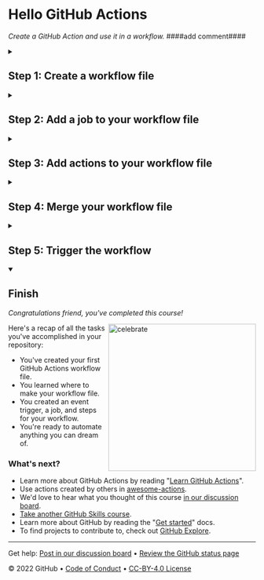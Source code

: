 <!--
  <<< Author notes: Header of the course >>>
  Include a 1280x640 image, course title in sentence case, and a concise description in emphasis.
  In your repository settings: enable template repository, add your 1280x640 social image, auto delete head branches.
  Add your open source license, GitHub uses Creative Commons Attribution 4.0 International.
-->

# Hello GitHub Actions

_Create a GitHub Action and use it in a workflow._
####add comment####

<!--
  <<< Author notes: Start of the course >>>
  Include start button, a note about Actions minutes,
  and tell the learner why they should take the course.
  Each step should be wrapped in <details>/<summary>, with an `id` set.
  The start <details> should have `open` as well.
  Do not use quotes on the <details> tag attributes.
-->

<!--step0

Automation is key for streamlining your work processes, and [GitHub Actions](https://docs.github.com/actions) is the best way to supercharge your workflow.

- **Who is this for**: Developers, DevOps engineers, students, managers, teams, GitHub users.
- **What you'll learn**: How to create workflow files, trigger workflows, and find workflow logs.
- **What you'll build**: An Actions workflow that will check emoji shortcode references in Markdown files.
- **Prerequisites**: In this course you will work with issues and pull requests, as well as edit files. We recommend you take the [Introduction to GitHub](https://github.com/skills/introduction-to-github) course first.
- **How long**: This course is five steps long and can be finished in less than two hours.

## How to start this course

1. Above these instructions, right-click **Use this template** and open the link in a new tab.
   ![Use this template](https://user-images.githubusercontent.com/1221423/169618716-fb17528d-f332-4fc5-a11a-eaa23562665e.png)
2. In the new tab, follow the prompts to create a new repository.
   - For owner, choose your personal account or an organization to host the repository.
   - We recommend creating a public repository&mdash;private repositories will [use Actions minutes](https://docs.github.com/en/billing/managing-billing-for-github-actions/about-billing-for-github-actions).
   ![Create a new repository](https://user-images.githubusercontent.com/1221423/169618722-406dc508-add4-4074-83f0-c7a7ad87f6f3.png)
3. After your new repository is created, wait about 20 seconds, then refresh the page. Follow the step-by-step instructions in the new repository's README.

endstep0-->

<!--
  <<< Author notes: Step 1 >>>
  Choose 3-5 steps for your course.
  The first step is always the hardest, so pick something easy!
  Link to docs.github.com for further explanations.
  Encourage users to open new tabs for steps!
-->

<details id=1>
<summary><h2>Step 1: Create a workflow file</h2></summary>

_Welcome to "Hello GitHub Actions"! :wave:_

**What is _GitHub Actions_?**: GitHub Actions is a flexible way to automate nearly every aspect of your team's software workflow. You can automate testing, continuously deploy, review code, manage issues and pull requests, and much more. The best part, these workflows are stored as code in your repository and easily shared and reused across teams. To learn more, check out these resources:

-  The GitHub Actions feature page, see  [GitHub Actions](https://github.com/features/actions).
-  The "GitHub Actions" user documentation, see [GitHub Actions](https://docs.github.com/actions).

**What is a _workflow_?**: A workflow is a configurable automated process that will run one or more jobs. Workflows are defined in special files in the `.github/workflows` directory and they execute based on your chosen event. For this exercise, we'll use a `pull_request` event. 

- To read more about workflows, jobs, and events, see "[Understanding GitHub Actions](https://docs.github.com/en/actions/learn-github-actions/understanding-github-actions)".
- If you want to learn more about the `pull_request` event before using it, see "[pull_request](https://docs.github.com/en/developers/webhooks-and-events/webhooks/webhook-events-and-payloads#pull_request)".

To get you started, we used actions to go ahead and made a branch and pull request for you.

### :keyboard: Activity: Create a workflow file

1. Open a new browser tab, and navigate to this same repository. Then, work on the steps in your second tab while you read the instructions in this tab.
1. Navigate to the **Code** tab.
1. From the **main** branch dropdown, click on the **welcome-workflow** branch.
1. Navigate to the `.github/workflows/` folder, then select **Add file** and click on **Create new file**.
1. In the **Name your file...** field, enter `welcome.yml`.
1. Add the following content to the `welcome.yml` file:
   ```yaml
   name: Post welcome comment
   on:
     pull_request:
       types: [opened]
   ```
1. To commit your changes, click **Commit new file**.
1. Wait about 20 seconds for actions to run, then refresh this page (the one you're following instructions from) and an action will automatically close this step and open the next one.

</details>

<!--
  <<< Author notes: Step 2 >>>
  Start this step by acknowledging the previous step.
  Define terms and link to docs.github.com.
  Historic note: The previous course had troubleshooting steps for people not using the GitHub UI.
-->

<details id=2>
<summary><h2>Step 2: Add a job to your workflow file</h2></summary>

_Nice work! :tada: You added a workflow file!_

Here's what it means:

- `name: Post welcome comment` gives your workflow a name. This name appears on any pull request or in the Actions tab of your repository.
- `on: pull_request: types: [opened]` indicates that your workflow will execute anytime a pull request opens in your repository.

Next, we need to specify jobs to run.

**What is a _job_?**: A job is a set of steps in a workflow that execute on the same runner (a runner is a server that runs your workflows when triggered). Workflows have jobs, and jobs have steps. Steps are executed in order and are dependent on each other. We'll add steps in the next step of this exercise. To read more about jobs, see "[Jobs](https://docs.github.com/en/actions/learn-github-actions/understanding-github-actions#jobs)".

In this step of our exercise, we will add a "build" job. We will specify `ubuntu-latest` as the fastest and cheapest job runner available. If you want to read more about why we'll use that runner, see the code explanation for the line `runs-on: ubuntu-latest` in the "[Understanding the workflow file](https://docs.github.com/en/actions/learn-github-actions/understanding-github-actions#understanding-the-workflow-file)" article.

### :keyboard: Activity: Add a job to your workflow file

1. Open your `welcome.yml` file. 
2. Update the contents of the file to:
   ```yaml
   name: Post welcome comment
   on:
     pull_request:
       types: [opened]
   jobs:
     build:
       name: Post welcome comment
       runs-on: ubuntu-latest
   ```
3. Click **Start commit** in the top right of the workflow editor.
4. Type your commit message and commit your changes directly to your branch.
5. Wait about 20 seconds for actions to run, then refresh this page (the one you're following instructions from) and an action will automatically close this step and open the next one.

</details>

<!--
  <<< Author notes: Step 3 >>>
  Start this step by acknowledging the previous step.
  Define terms and link to docs.github.com.
-->

<details id=3>
<summary><h2>Step 3: Add actions to your workflow file</h2></summary>

_Nice work adding a job to your workflow! :dancer:_

Workflows have jobs, and jobs have steps. So now we'll add steps to your workflow.

**What are _steps_?**: Actions steps will run during our job in order. Each step is either a shell script that will be executed, or an action that will be run. Each step must pass for the next step to run. Actions steps can be used from within the same repository, from any other public repository, or from a published Docker container image.

In our action, we post a comment on the pull request using a [bash](https://en.wikipedia.org/wiki/Bash_%28Unix_shell%29) script and [GitHub CLI](https://cli.github.com/).

### :keyboard: Activity: Add Actions steps to your workflow file

1. Open your `welcome.yml` file.
2. Update the contents of the file to:
   ```yaml
   name: Post welcome comment
   on:
     pull_request:
       types: [opened]
   jobs:
     build:
       name: Post welcome comment
       runs-on: ubuntu-latest
       steps:
         - run: gh pr comment $PR_URL --body "Welcome to the repository!"
           env:
             GITHUB_TOKEN: ${{ secrets.GITHUB_TOKEN }}
             PR_URL: ${{ github.event.pull_request.html_url }}
   ```
3. Click **Start commit** in the top right of the workflow editor.
4. Type your commit message and commit your changes directly to your branch.
5. Wait about 20 seconds for actions to run, then refresh this page (the one you're following instructions from) and an action will automatically close this step and open the next one.

</details>

<!--
  <<< Author notes: Step 4 >>>
  Start this step by acknowledging the previous step.
  Define terms and link to docs.github.com.
-->

<details id=4>
<summary><h2>Step 4: Merge your workflow file</h2></summary>

_You're now able to write and run an Actions workflow! :sparkles:_

Merge your pull request so the action will be a part of the `main` branch.

### :keyboard: Activity: Merge your workflow file

1. In your repo, click on the **Pull requests** tab.
2. Click on the **Post welcome comment workflow** pull request.
3. Click **Merge pull request**, then click **Confirm merge**.
4. Optionally, click **Delete branch** to delete your `welcome-workflow` branch.
5. Wait about 20 seconds for actions to run, then refresh this page (the one you're following instructions from) and an action will automatically close this step and open the next one.

</details>

<!--
  <<< Author notes: Step 5 >>>
  Start this step by acknowledging the previous step.
  Define terms and link to docs.github.com.
-->

<details id=5>
<summary><h2>Step 5: Trigger the workflow</h2></summary>

_You've now got a fully functioning workflow! :smile:_

Your new action will run any time a new commit is created or pushed to the remote repository. Since you just created a commit, the workflow should have been triggered.

**Seeing your _action_ in action**: The status of your action is shown in a pull request before you merge, look for **All checks have passed** when you try out the steps below. You can also view them from the **Actions** tab in your repository. From there, you will see all the actions that have run, and you can click on each action to view details and access log files.

![View an action's log](https://user-images.githubusercontent.com/16547949/62388049-4e64e600-b52a-11e9-8bf5-db0c5452360f.png)

### :keyboard: Activity: Trigger the workflow

1. Make a new branch named `test-workflow`.
1. Commit any change to your branch, such as adding an emoji to your README.md file.
2. Create the pull request on your branch.
3. See your action run on your pull request.
4. Wait about 20 seconds for actions to run, then refresh this page (the one you're following instructions from) and an action will automatically close this step and open the next one.

</details>

<!--
  <<< Author notes: Finish >>>
  Review what we learned, ask for feedback, provide next steps.
-->

<details id=X open>
<summary><h2>Finish</h2></summary>

_Congratulations friend, you've completed this course!_

<img src=https://octodex.github.com/images/jetpacktocat.png alt=celebrate width=300 align=right>

Here's a recap of all the tasks you've accomplished in your repository:

- You've created your first GitHub Actions workflow file.
- You learned where to make your workflow file.
- You created an event trigger, a job, and steps for your workflow.
- You're ready to automate anything you can dream of.

### What's next?

- Learn more about GitHub Actions by reading "[Learn GitHub Actions](https://docs.github.com/actions/learn-github-actions)".
- Use actions created by others in [awesome-actions](https://github.com/sdras/awesome-actions).
- We'd love to hear what you thought of this course [in our discussion board](https://github.com/skills/.github/discussions).
- [Take another GitHub Skills course](https://github.com/skills).
- Learn more about GitHub by reading the "[Get started](https://docs.github.com/get-started)" docs.
- To find projects to contribute to, check out [GitHub Explore](https://github.com/explore).

</details>

<!--
  <<< Author notes: Footer >>>
  Add a link to get support, GitHub status page, code of conduct, license link.
-->

---

Get help: [Post in our discussion board](https://github.com/skills/.github/discussions) &bull; [Review the GitHub status page](https://www.githubstatus.com/)

&copy; 2022 GitHub &bull; [Code of Conduct](https://www.contributor-covenant.org/version/2/1/code_of_conduct/code_of_conduct.md) &bull; [CC-BY-4.0 License](https://creativecommons.org/licenses/by/4.0/legalcode)
